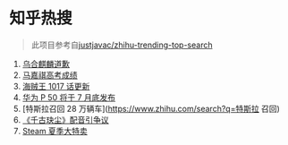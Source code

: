 # 知乎热搜

> 此项目参考自[justjavac/zhihu-trending-top-search](https://github.com/justjavac/zhihu-trending-top-search/blob/main/utils.ts)

<!-- BEGIN -->
  <!-- 最后更新时间:Sun Jun 27 2021 02:32:53 GMT+0000 (Coordinated Universal Time) -->
  1. [乌合麒麟道歉](https://www.zhihu.com/search?q=乌合麒麟)
1. [马嘉祺高考成绩](https://www.zhihu.com/search?q=马嘉祺高考)
1. [海贼王 1017 话更新](https://www.zhihu.com/search?q=海贼王)
1. [华为 P 50 将于 7 月底发布](https://www.zhihu.com/search?q=华为p50)
1. [特斯拉召回 28 万辆车](https://www.zhihu.com/search?q=特斯拉 召回)
1. [《千古玦尘》配音引争议](https://www.zhihu.com/search?q=千古玦尘配音)
1. [Steam 夏季大特卖](https://www.zhihu.com/search?q=Steam)
  <!-- END -->